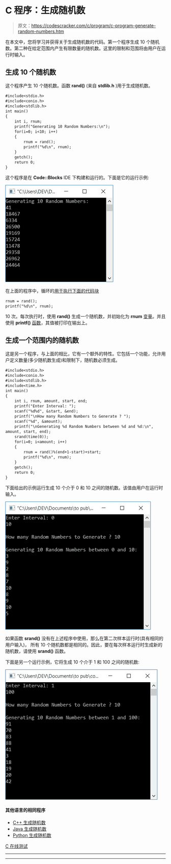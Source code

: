 # C 程序：生成随机数

> 原文：<https://codescracker.com/c/program/c-program-generate-random-numbers.htm>

在本文中，您将学习并获得关于生成随机数的代码。第一个程序生成 10 个随机数。第二种在给定范围内产生有限数量的随机数。这里的限制和范围将由用户在运行时输入。

## 生成 10 个随机数

这个程序产生 10 个随机数。函数 **rand()** (来自 **stdlib.h** )用于生成随机数。

```
#include<stdio.h>
#include<conio.h>
#include<stdlib.h>
int main()
{
    int i, rnum;
    printf("Generating 10 Random Numbers:\n");
    for(i=0; i<10; i++)
    {
        rnum = rand();
        printf("%d\n", rnum);
    }
    getch();
    return 0;
}
```

这个程序是在 **Code::Blocks** IDE 下构建和运行的。下面是它的运行示例:

![c program generate random numbers](img/f9e8ac912e847774711b5613d05dd6c8.png)

在上面的程序中，循环的[用于执行下面的代码块](/c/c-for-loop.htm)

```
rnum = rand();
printf("%d\n", rnum);
```

10 次。每次执行时，使用 **rand()** 生成一个随机数，并初始化为 **rnum** [变量](/c/c-variables.htm)。并且使用 **printf()** [函数](/c/c-functions.htm)，其值被打印在输出上。

## 生成一个范围内的随机数

这是另一个程序，与上面的相比，它有一个额外的特性。它包括一个功能，允许用户定义数量(多少随机数生成)和限制下，随机数必须生成。

```
#include<stdio.h>
#include<conio.h>
#include<stdlib.h>
#include<time.h>
int main()
{
    int i, rnum, amount, start, end;
    printf("Enter Interval: ");
    scanf("%d%d", &start, &end);
    printf("\nHow many Random Numbers to Generate ? ");
    scanf("%d", &amount);
    printf("\nGenerating %d Random Numbers between %d and %d:\n", amount, start, end);
    srand(time(0));
    for(i=0; i<amount; i++)
    {
        rnum = rand()%(end+1-start)+start;
        printf("%d\n", rnum);
    }
    getch();
    return 0;
}
```

下面给出的示例运行生成 10 个介于 0 和 10 之间的随机数。该值由用户在运行时输入。

![generate random numbers in range c](img/67d2acdb23e3ff2c7621362b3d0345ce.png)

如果函数 **srand()** 没有在上述程序中使用，那么在第二次样本运行时(具有相同的用户输入)， 所有 10 个随机数都是相同的。因此，要在每次样本运行时生成新的随机数，请使用 **srand()** 函数。

下面是另一个运行示例，它将生成 10 个介于 1 和 100 之间的随机数:

![c program random numbers](img/31c8b09d051b0a3be898d8fc0078569c.png)

#### 其他语言的相同程序

*   [C++ 生成随机数](/cpp/program/cpp-program-generate-random-numbers.htm)
*   [Java 生成随机数](/java/program/java-program-generate-random-numbers.htm)
*   [Python 生成随机数](/python/program/python-program-generate-random-numbers.htm)

[C 在线测试](/exam/showtest.php?subid=2)

* * *

* * *